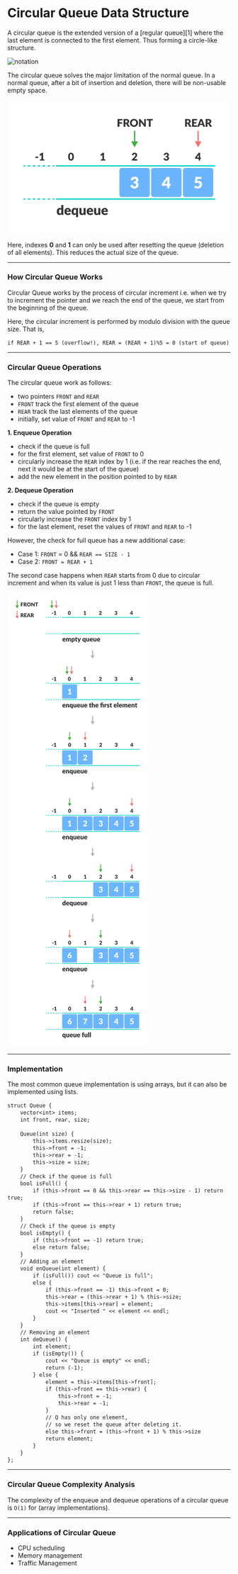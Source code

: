 # Circular Queue Data Structure

A circular queue is the extended version of a [regular queue][1] where the last element is connected to the first element. Thus forming a circle-like structure.

![notation](/Users/azamat/WebstormProjects/algomalgo/articles/circular_queue.png)

The circular queue solves the major limitation of the normal queue. In a normal queue, after a bit of insertion and deletion, there will be non-usable empty space.

![notation](circular_queue1.webp)

Here, indexes **0** and **1** can only be used after resetting the queue (deletion of all elements). This reduces the actual size of the queue.

---

### How Circular Queue Works

Circular Queue works by the process of circular increment i.e. when we try to increment the pointer and we reach the end of the queue, we start from the beginning of the queue.

Here, the circular increment is performed by modulo division with the queue size. That is,

    if REAR + 1 == 5 (overflow!), REAR = (REAR + 1)%5 = 0 (start of queue)
---

### Circular Queue Operations

The circular queue work as follows:

* two pointers `FRONT` and `REAR`
* `FRONT` track the first element of the queue
* `REAR` track the last elements of the queue
* initially, set value of `FRONT` and `REAR` to -1

**1. Enqueue Operation**

* check if the queue is full
* for the first element, set value of `FRONT` to 0
* circularly increase the `REAR` index by 1 (i.e. if the rear reaches the end, next it would be at the start of the queue)
* add the new element in the position pointed to by `REAR`

**2. Dequeue Operation**

* check if the queue is empty
* return the value pointed by `FRONT`
* circularly increase the `FRONT` index by 1
* for the last element, reset the values of `FRONT` and `REAR` to -1

However, the check for full queue has a new additional case:

* Case 1: `FRONT` = 0 && `REAR == SIZE - 1`
* Case 2: `FRONT = REAR + 1`

The second case happens when `REAR` starts from 0 due to circular increment and when its value is just 1 less than `FRONT`, the queue is full.

![notation](circular_queue2.webp)

---
### Implementation

The most common queue implementation is using arrays, but it can also be implemented using lists.

    struct Queue {
        vector<int> items; 
        int front, rear, size;

        Queue(int size) {
            this->items.resize(size);
            this->front = -1;
            this->rear = -1;
            this->size = size;
        }
        // Check if the queue is full
        bool isFull() {
            if (this->front == 0 && this->rear == this->size - 1) return true;
            if (this->front == this->rear + 1) return true;
            return false;
        }
        // Check if the queue is empty
        bool isEmpty() {
            if (this->front == -1) return true;
            else return false;
        }
        // Adding an element
        void enQueue(int element) {
            if (isFull()) cout << "Queue is full";
            else {
                if (this->front == -1) this->front = 0;
                this->rear = (this->rear + 1) % this->size;
                this->items[this->rear] = element;
                cout << "Inserted " << element << endl;
            }
        }
        // Removing an element
        int deQueue() {
            int element;
            if (isEmpty()) {
                cout << "Queue is empty" << endl;
                return (-1);
            } else {
                element = this->items[this->front];
                if (this->front == this->rear) {
                    this->front = -1;
                    this->rear = -1;
                }
                // Q has only one element,
                // so we reset the queue after deleting it.
                else this->front = (this->front + 1) % this->size
                return element;
            }
        }
    };
---

### Circular Queue Complexity Analysis

The complexity of the enqueue and dequeue operations of a circular queue is `O(1)` for (array implementations).

---

### Applications of Circular Queue

* CPU scheduling
* Memory management
* Traffic Management
